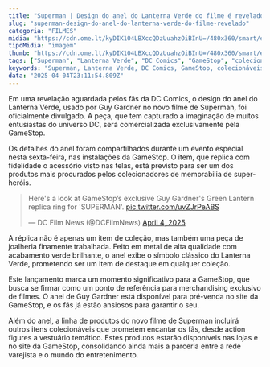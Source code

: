 ```yaml
---
title: "Superman | Design do anel do Lanterna Verde do filme é revelado"
slug: "superman-design-do-anel-do-lanterna-verde-do-filme-revelado"
categoria: "FILMES"
midia: "https://cdn.ome.lt/kyDIK104LBXccQDzUuahzOiBInU=/480x360/smart/extras/conteudos/Design_sem_nome_-_2025-04-04T190911.289.png"
tipoMidia: "imagem"
thumb: "https://cdn.ome.lt/kyDIK104LBXccQDzUuahzOiBInU=/480x360/smart/extras/conteudos/Design_sem_nome_-_2025-04-04T190911.289.png"
tags: ["Superman", "Lanterna Verde", "DC Comics", "GameStop", "colecionáveis", "merchandising de filmes", "Guy Gardner", "réplica de anel"]
keywords: "Superman, Lanterna Verde, DC Comics, GameStop, colecionáveis, merchandising de filmes, Guy Gardner, réplica de anel"
data: "2025-04-04T23:11:54.809Z"
---
```


Em uma revelação aguardada pelos fãs da DC Comics, o design do anel do Lanterna Verde, usado por Guy Gardner no novo filme de Superman, foi oficialmente divulgado. A peça, que tem capturado a imaginação de muitos entusiastas do universo DC, será comercializada exclusivamente pela GameStop. 

Os detalhes do anel foram compartilhados durante um evento especial nesta sexta-feira, nas instalações da GameStop. O item, que replica com fidelidade o acessório visto nas telas, está previsto para ser um dos produtos mais procurados pelos colecionadores de memorabilia de super-heróis. 

<blockquote class="twitter-tweet"><p lang="en" dir="ltr">Here&#39;s a look at GameStop’s exclusive Guy Gardner&#39;s Green Lantern replica ring for &#39;SUPERMAN&#39;. <a href="https://t.co/uvZJrPeABS">pic.twitter.com/uvZJrPeABS</a></p>&mdash; DC Film News (@DCFilmNews) <a href="https://twitter.com/DCFilmNews/status/1908260176375013713?ref_src=twsrc%5Etfw">April 4, 2025</a></blockquote> 

A réplica não é apenas um item de coleção, mas também uma peça de joalheria finamente trabalhada. Feito em metal de alta qualidade com acabamento verde brilhante, o anel exibe o símbolo clássico do Lanterna Verde, prometendo ser um item de destaque em qualquer coleção. 

Este lançamento marca um momento significativo para a GameStop, que busca se firmar como um ponto de referência para merchandising exclusivo de filmes. O anel de Guy Gardner está disponível para pré-venda no site da GameStop, e os fãs já estão ansiosos para garantir o seu. 

Além do anel, a linha de produtos do novo filme de Superman incluirá outros itens colecionáveis que prometem encantar os fãs, desde action figures a vestuário temático. Estes produtos estarão disponíveis nas lojas e no site da GameStop, consolidando ainda mais a parceria entre a rede varejista e o mundo do entretenimento.
